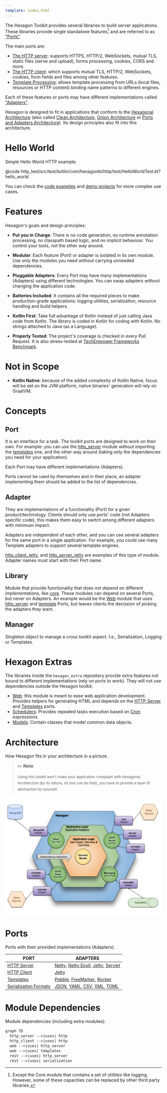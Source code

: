 ```yaml
---
template: index.html
---
```


The Hexagon Toolkit provides several libraries to build server applications. These libraries provide
single standalone features[^1] and are referred to as ["Ports"][Ports and Adapters Architecture].

The main ports are:

* [The HTTP server]: supports HTTPS, HTTP/2, WebSockets, mutual TLS, static files (serve and
  upload), forms processing, cookies, CORS and more.
* [The HTTP client]: which supports mutual TLS, HTTP/2, WebSockets, cookies, form fields and files
  among other features.
* [Template Processing]: allows template processing from URLs (local files, resources or HTTP
  content) binding name patterns to different engines.

Each of these features or ports may have different implementations called
["Adapters"][Ports and Adapters Architecture].

Hexagon is designed to fit in applications that conform to the [Hexagonal Architecture] (also called
[Clean Architecture], [Onion Architecture] or [Ports and Adapters Architecture]). Its design
principles also fit into this architecture.

[^1]: Except the Core module that contains a set of utilities like logging. However, some of these
capacities can be replaced by other third party libraries.

[The HTTP server]: /http_server
[The HTTP client]: /http_client
[Template Processing]: /templates
[Hexagonal Architecture]: http://fideloper.com/hexagonal-architecture
[Clean Architecture]: https://8thlight.com/blog/uncle-bob/2012/08/13/the-clean-architecture.html
[Onion Architecture]: https://dzone.com/articles/onion-architecture-is-interesting
[Ports and Adapters Architecture]: https://herbertograca.com/2017/09/14/ports-adapters-architecture

# Hello World
Simple Hello World HTTP example.

@code http_test/src/test/kotlin/com/hexagonkt/http/test/HelloWorldTest.kt?hello_world

You can check the [code examples] and [demo projects] for more complex use cases.

[code examples]: /examples/http_server_examples/
[demo projects]: /examples/example_projects/

# Features
Hexagon's goals and design principles:

* **Put you in Charge**: There is no code generation, no runtime annotation processing, no classpath
  based logic, and no implicit behaviour. You control your tools, not the other way around.

* **Modular**: Each feature (Port) or adapter is isolated in its own module. Use only the modules
  you need without carrying unneeded dependencies.

* **Pluggable Adapters**: Every Port may have many implementations (Adapters) using different
  technologies. You can swap adapters without changing the application code.

* **Batteries Included**: It contains all the required pieces to make production-grade applications:
  logging utilities, serialization, resource handling and build helpers.

* **Kotlin First**: Take full advantage of Kotlin instead of just calling Java code from Kotlin. The
  library is coded in Kotlin for coding with Kotlin. No strings attached to Java (as a Language).

* **Properly Tested**: The project's coverage is checked in every Pull Request. It is also
  stress-tested at [TechEmpower Frameworks Benchmark][benchmark].

[benchmark]: https://www.techempower.com/benchmarks

# Not in Scope
* **Kotlin Native**: because of the added complexity of Kotlin Native, focus will be set on the JVM
  platform, native binaries' generation will rely on GraalVM.

# Concepts

## Port
It is an interface for a task. The toolkit ports are designed to work on their own. For example: you
can use the [http_server] module without importing the [templates] one, and the other way around
(taking only the dependencies you need for your application).

Each Port may have different implementations (Adapters).

Ports cannot be used by themselves and in their place, an adapter implementing them should be added
to the list of dependencies.

## Adapter
They are implementations of a functionality (Port) for a given product/technology. Clients should
only use ports' code (not Adapters specific code), this makes them easy to switch among different
adapters with minimum impact.

Adapters are independent of each other, and you can use several adapters for the same port in a
single application. For example, you could use many Template adapters to support several template
engines.

[http_client_jetty], and [http_server_jetty] are examples of this type of module. Adapter names must
start with their Port name.

## Library
Module that provide functionality that does not depend on different implementations, like [core].
These modules can depend on several Ports, but never on Adapters. An example would be the [Web]
module that uses [http_server] and [template][Template Processing] Ports, but leaves clients the
decission of picking the adapters they want.

## Manager
Singleton object to manage a cross toolkit aspect. I.e., Serialization, Logging or Templates.

[core]: /core

[http_server]: /http_server
[templates]: /templates

[http_client_jetty]: /http_client_jetty
[http_server_jetty]: /http_server_jetty

# Hexagon Extras
The libraries inside the `hexagon_extra` repository provide extra features not bound to different
implementations (rely on ports to work). They will not use dependencies outside the Hexagon
toolkit.

* [Web]: this module is meant to ease web application development. Provides helpers for
  generating HTML and depends on the [HTTP Server] and [Templates] ports.
* [Schedulers]: Provides repeated tasks execution based on [Cron] expressions.
* [Models]: Contain classes that model common data objects.

[Web]: /web
[Schedulers]: /scheduler
[Models]: /models
[Cron]: https://en.wikipedia.org/wiki/Cron

# Architecture
How Hexagon fits in your architecture in a picture.

> ✏️ **Note**
>
> <sup>Using this toolkit won't make your application compliant with Hexagonal Architecture (by its
> nature, no tool can do that), you have to provide a layer of abstraction by yourself.</sup>

![architecture](/img/architecture.svg)

# Ports
Ports with their provided implementations (Adapters).

| PORT                    | ADAPTERS                                   |
|-------------------------|--------------------------------------------|
| [HTTP Server]           | [Netty], [Netty Epoll], [Jetty], [Servlet] |
| [HTTP Client]           | [Jetty][Jetty Client]                      |
| [Templates]             | [Pebble], [FreeMarker], [Rocker]           |
| [Serialization Formats] | [JSON], [YAML], [CSV], [XML], [TOML]       |

[HTTP Server]: /http_server
[Netty]: /http_server_netty
[Netty Epoll]: /http_server_netty_epoll
[Jetty]: /http_server_jetty
[Servlet]: /http_server_servlet
[HTTP Client]: /http_client
[Jetty Client]: /http_client_jetty
[Templates]: /templates
[Pebble]: /templates_pebble
[FreeMarker]: /templates_freemarker
[Rocker]: /templates_rocker
[Serialization Formats]: /core/#serialization
[JSON]: /api/serialization_jackson_json/com.hexagonkt.serialization.jackson.json/-json
[YAML]: /api/serialization_jackson_yaml/com.hexagonkt.serialization.jackson.yaml/-yaml
[CSV]: /api/serialization_jackson_csv/com.hexagonkt.serialization.jackson.csv/-csv
[XML]: /api/serialization_jackson_xml/com.hexagonkt.serialization.jackson.xml/-xml
[TOML]: /api/serialization_jackson_toml/com.hexagonkt.serialization.jackson.toml/-toml

# Module Dependencies
Module dependencies (including extra modules):

```mermaid
graph TD
  http_server -->|uses| http
  http_client -->|uses| http
  web -->|uses| http_server
  web -->|uses| templates
  rest -->|uses| http_server
  rest -->|uses| serialization
```

